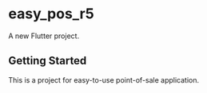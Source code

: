 # easy_pos_r5

A new Flutter project.

## Getting Started
This is a project for  easy-to-use point-of-sale application. 
